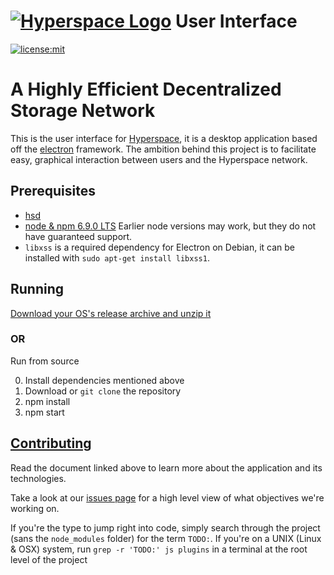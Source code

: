 # [![Hyperspace Logo](https://hspace.app/images/logo_horizontal@128.png)](https://hspace.app/) User Interface

[![license:mit](https://img.shields.io/badge/license-mit-blue.svg)](https://opensource.org/licenses/MIT)

# A Highly Efficient Decentralized Storage Network

This is the user interface for [Hyperspace](https://github.com/HyperspaceApp/Hyperspace), it
is a desktop application based off the
[electron](https://github.com/atom/electron) framework. The ambition behind
this project is to facilitate easy, graphical interaction between users and
the Hyperspace network.

## Prerequisites

- [hsd](https://github.com/HyperspaceApp/Hyperspace)
- [node & npm 6.9.0 LTS](https://nodejs.org/download/)
Earlier node versions may work, but they do not have guaranteed support.
- `libxss` is a required dependency for Electron on Debian, it can be installed with `sudo apt-get install libxss1`.

## Running

[Download your OS's release archive and unzip it](https://github.com/HyperspaceApp/Hyperspace.app/releases)

### OR

Run from source

0. Install dependencies mentioned above
1. Download or `git clone` the repository
2. npm install
3. npm start

## [Contributing](doc/Developers.md)

Read the document linked above to learn more about the application and its technologies.

Take a look at our [issues page](https://github.com/HyperspaceApp/Hyperspace.app/issues)
for a high level view of what objectives we're working on.

If you're the type to jump right into code, simply search through the project
(sans the `node_modules` folder) for the term `TODO:`. If you're on a UNIX
(Linux & OSX) system, run `grep -r 'TODO:' js plugins` in a terminal at the
root level of the project

